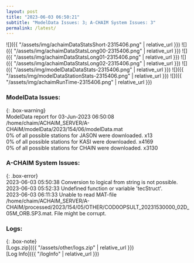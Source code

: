 ```yaml
---
layout: post
title: "2023-06-03 06:50:21"
subtitle: "ModelData Issues: 3; A-CHAIM System Issues: 3"
permalink: /latest/
---
```


![]({{ "/assets/img/achaimDataStatsShort-2315406.png" | relative_url }})
![]({{ "/assets/img/achaimDataStatsLong00-2315406.png" | relative_url }})
![]({{ "/assets/img/achaimDataStatsLong01-2315406.png" | relative_url }})
![]({{ "/assets/img/achaimDataStatsLong02-2315406.png" | relative_url }})
![]({{ "/assets/img/modelDataDataStats-2315406.png" | relative_url }})
![]({{ "/assets/img/modelDataStationStats-2315406.png" | relative_url }})
![]({{ "/assets/img/achaimRunTime-2315406.png" | relative_url }})


### ModelData Issues:  
  
{: .box-warning}  
 ModelData report for 03-Jun-2023 06:50:08   
 /home/chaim/ACHAIM_SERVER/A-CHAIM/modelData/2023/154/06/modelData.mat   
 0% of all possible stations for JASON were downloaded. x13   
 0% of all possible stations for KASI were downloaded. x4169   
 0% of all possible stations for CHAIN were downloaded. x3130   
  
### A-CHAIM System Issues:  
  
{: .box-error}  
2023-06-03 05:50:38 Conversion to logical from string is not possible.  
2023-06-03 05:52:33 Undefined function or variable 'tecStruct'.  
2023-06-03 06:11:33 Unable to read MAT-file /home/chaim/ACHAIM_SERVER/A-CHAIM/processed/2023/154/05/OTHER/COD0OPSULT_20231530000_02D_05M_ORB.SP3.mat. File might be corrupt.  

### Logs:  
  
{: .box-note}  
[Logs.zip]({{ "/assets/other/logs.zip" | relative_url }})  
[Log Info]({{ "/logInfo" | relative_url }})  
